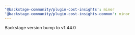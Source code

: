 ```yaml
---
'@backstage-community/plugin-cost-insights': minor
'@backstage-community/plugin-cost-insights-common': minor
---
```


Backstage version bump to v1.44.0
